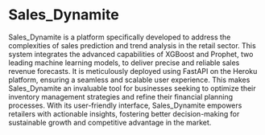 # Sales_Dynamite
Sales_Dynamite is a platform specifically developed to address the complexities of sales prediction and trend analysis in the retail sector. This system integrates the advanced capabilities of XGBoost and Prophet, two leading machine learning models, to deliver precise and reliable sales revenue forecasts. It is meticulously deployed using FastAPI on the Heroku platform, ensuring a seamless and scalable user experience. This makes Sales_Dynamite an invaluable tool for businesses seeking to optimize their inventory management strategies and refine their financial planning processes. With its user-friendly interface, Sales_Dynamite empowers retailers with actionable insights, fostering better decision-making for sustainable growth and competitive advantage in the market.

